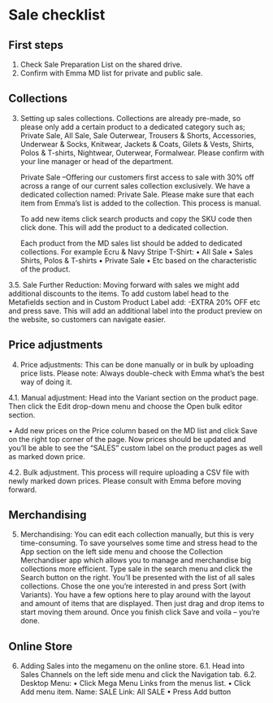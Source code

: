 # Sale checklist

## First steps
1.	Check Sale Preparation List on the shared drive. 
2.	Confirm with Emma MD list for private and public sale.

## Collections
3.	Setting up sales collections. Collections are already pre-made, so please only add a certain product to a dedicated category such as; Private Sale, All Sale, Sale Outerwear, Trousers & Shorts, Accessories, Underwear & Socks, Knitwear, Jackets & Coats, Gilets & Vests, Shirts, Polos & T-shirts, Nightwear, Outerwear, Formalwear. Please confirm with your line manager or head of the department. 

    Private Sale –Offering our customers first access to sale with 30% off across a range of our current sales collection exclusively. We have a dedicated collection named: Private Sale. 
    Please make sure that each item from Emma’s list is added to the collection. This process is manual. 
 

    To add new items click search products and copy the SKU code then click done. This will add the product to a dedicated collection. 
 
    Each product from the MD sales list should be added to dedicated collections. For example Ecru & Navy Stripe T-Shirt: 
•	All Sale
•	Sales Shirts, Polos & T-shirts 
•	Private Sale 
•	Etc based on the characteristic of the product. 
 

3.5.	Sale Further Reduction: 
Moving forward with sales we might add additional discounts to the items. To add custom label head to the Metafields section and in Custom Product Label add: -EXTRA 20% OFF etc and press save. This will add an additional label into the product preview on the website, so customers can navigate easier. 

## Price adjustments
4.	Price adjustments: 
This can be done manually or in bulk by uploading price lists. Please note: Always double-check with Emma what’s the best way of doing it. 

4.1. Manual adjustment: 
Head into the Variant section on the product page. Then click the Edit drop-down menu and choose the Open bulk editor section.
  
•	Add new prices on the Price column based on the MD list and click Save on the right top corner of the page. Now prices should be updated and you’ll be able to see the “SALES” custom label on the product pages as well as marked down price. 

 
4.2. Bulk adjustment. 
This process will require uploading a CSV file with newly marked down prices. Please consult with Emma before moving forward.  

## Merchandising
5.	Merchandising: 
You can edit each collection manually, but this is very time-consuming. To save yourselves some time and stress head to the App section on the left side menu and choose the Collection Merchandiser app which allows you to manage and merchandise big collections more efficient. 
Type sale in the search menu and click the Search button on the right. You’ll be presented with the list of all sales collections. Chose the one you’re interested in and press Sort (with Variants). You have a few options here to play around with the layout and amount of items that are displayed. 
Then just drag and drop items to start moving them around. Once you finish click Save and voila – you’re done.  

## Online Store
6.	Adding Sales into the megamenu on the online store. 
6.1.	Head into Sales Channels on the left side menu and click the Navigation tab. 
6.2.	Desktop Menu: 
•	Click Mega Menu Links from the menus list. 
•	Click Add menu item. 
Name: SALE 
Link: All SALE 
•	Press Add button
